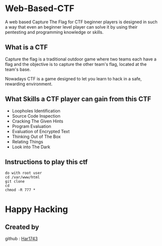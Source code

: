 # Web-Based-CTF
A web based Capture The Flag for CTF beginner players is designed in such a way that even an beginner level player can solve it by using their pentesting and programming knowledge or skills.    

## What is a CTF

Capture the flag is a traditional outdoor game where two teams each have a flag and the objective is to capture the other team's flag, located at the team's base.  
  
Nowadays CTF is a game designed to let you learn to hack in a safe, rewarding environment.

## What Skills a CTF player can gain from this CTF

* Loopholes Identification
* Source Code Inspection
* Cracking The Given Hints
* Program Evaluation
* Evaluation of Encrypted Text
* Thinking Out of The Box
* Relating Things
* Look into The Dark

## Instructions to play this ctf

```
do with root user
cd /var/www/html
git clone
cd 
chmod -R 777 *

```

# Happy Hacking

## Created by

github : [Har1743](https://github.com/Har1743)
